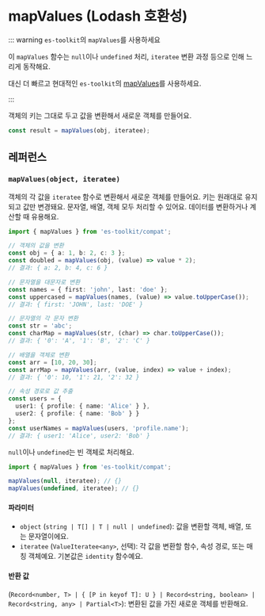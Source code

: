 # mapValues (Lodash 호환성)

::: warning `es-toolkit`의 `mapValues`를 사용하세요

이 `mapValues` 함수는 `null`이나 `undefined` 처리, `iteratee` 변환 과정 등으로 인해 느리게 동작해요.

대신 더 빠르고 현대적인 `es-toolkit`의 [mapValues](../../object/mapValues.md)를 사용하세요.

:::

객체의 키는 그대로 두고 값을 변환해서 새로운 객체를 만들어요.

```typescript
const result = mapValues(obj, iteratee);
```

## 레퍼런스

### `mapValues(object, iteratee)`

객체의 각 값을 `iteratee` 함수로 변환해서 새로운 객체를 만들어요. 키는 원래대로 유지되고 값만 변경돼요. 문자열, 배열, 객체 모두 처리할 수 있어요. 데이터를 변환하거나 계산할 때 유용해요.

```typescript
import { mapValues } from 'es-toolkit/compat';

// 객체의 값을 변환
const obj = { a: 1, b: 2, c: 3 };
const doubled = mapValues(obj, (value) => value * 2);
// 결과: { a: 2, b: 4, c: 6 }

// 문자열을 대문자로 변환
const names = { first: 'john', last: 'doe' };
const uppercased = mapValues(names, (value) => value.toUpperCase());
// 결과: { first: 'JOHN', last: 'DOE' }

// 문자열의 각 문자 변환
const str = 'abc';
const charMap = mapValues(str, (char) => char.toUpperCase());
// 결과: { '0': 'A', '1': 'B', '2': 'C' }

// 배열을 객체로 변환
const arr = [10, 20, 30];
const arrMap = mapValues(arr, (value, index) => value + index);
// 결과: { '0': 10, '1': 21, '2': 32 }

// 속성 경로로 값 추출
const users = {
  user1: { profile: { name: 'Alice' } },
  user2: { profile: { name: 'Bob' } }
};
const userNames = mapValues(users, 'profile.name');
// 결과: { user1: 'Alice', user2: 'Bob' }
```

`null`이나 `undefined`는 빈 객체로 처리해요.

```typescript
import { mapValues } from 'es-toolkit/compat';

mapValues(null, iteratee); // {}
mapValues(undefined, iteratee); // {}
```

#### 파라미터

- `object` (`string | T[] | T | null | undefined`): 값을 변환할 객체, 배열, 또는 문자열이에요.
- `iteratee` (`ValueIteratee<any>`, 선택): 각 값을 변환할 함수, 속성 경로, 또는 매칭 객체예요. 기본값은 `identity` 함수예요.

#### 반환 값

(`Record<number, T> | { [P in keyof T]: U } | Record<string, boolean> | Record<string, any> | Partial<T>`): 변환된 값을 가진 새로운 객체를 반환해요.
